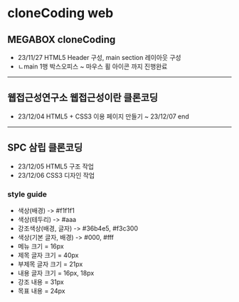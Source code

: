 # cloneCoding web
## MEGABOX cloneCoding
* 23/11/27 HTML5 Header 구성, main section 레이아웃 구성
* ㄴmain 1행 박스오피스 ~ 마우스 휠 아이콘 까지 진행완료
----
## 웹접근성연구소 웹접근성이란 클론코딩
* 23/12/04 HTML5 + CSS3 이용 페이지 만들기 ~ 23/12/07 end
----
## SPC 삼립 클론코딩
* 23/12/05 HTML5 구조 작업
* 23/12/06 CSS3 디자인 작업
### style guide
* 색상(배경) -> #f1f1f1
* 색상(테두리) -> #aaa
* 강조색상(배경, 글자) -> #36b4e5, #f3c300
* 색상(기본 글자, 배경) -> #000, #fff
* 메뉴 크기 = 16px
* 제목 글자 크기 = 40px
* 부제목 글자 크기 = 21px
* 내용 글자 크기 = 16px, 18px
* 강조 내용 = 31px
* 목표 내용 = 24px